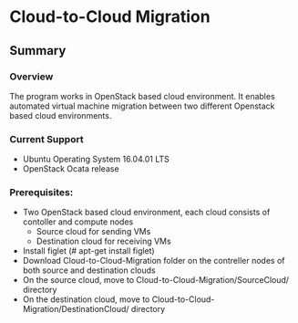 # Cloud-to-Cloud Migration 
## Summary ##
### Overview ###

The program works in OpenStack based cloud environment. It enables automated virtual machine migration between two different Openstack based cloud environments.

### Current Support ###
* Ubuntu Operating System 16.04.01 LTS
* OpenStack Ocata release

### Prerequisites: ###
* Two OpenStack based cloud environment, each cloud consists of contoller and compute nodes 
  * Source cloud for sending VMs
  * Destination cloud for receiving VMs
* Install figlet   (# apt-get install figlet)
* Download Cloud-to-Cloud-Migration folder on the contreller nodes of both  source and destination clouds
* On the source cloud, move to Cloud-to-Cloud-Migration/SourceCloud/ directory
* On the destination cloud, move to Cloud-to-Cloud-Migration/DestinationCloud/ directory



